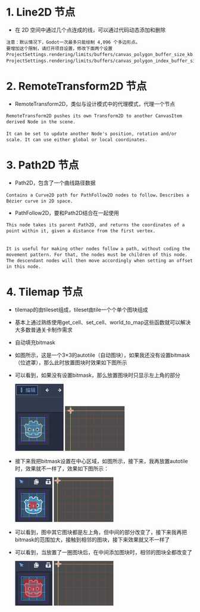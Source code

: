 # 1. Line2D 节点

- 在 2D 空间中通过几个点连成的线，可以通过代码动态添加和删除

```
注意：默认情况下，Godot一次最多只能绘制 4,096 个多边形点。
要增加这个限制，请打开项目设置，修改下面两个设置
ProjectSettings.rendering/limits/buffers/canvas_polygon_buffer_size_kb 
ProjectSettings.rendering/limits/buffers/canvas_polygon_index_buffer_size_kb。
```

# 2. RemoteTransform2D 节点

- RemoteTransform2D，类似与设计模式中的代理模式，代理一个节点

```
RemoteTransform2D pushes its own Transform2D to another CanvasItem derived Node in the scene.

It can be set to update another Node's position, rotation and/or scale. It can use either global or local coordinates.
```

# 3. Path2D 节点

- Path2D，包含了一个曲线路径数据

```
Contains a Curve2D path for PathFollow2D nodes to follow，Describes a Bézier curve in 2D space.
```

- PathFollow2D，要和Path2D结合在一起使用

```
This node takes its parent Path2D, and returns the coordinates of a point within it, given a distance from the first vertex.


It is useful for making other nodes follow a path, without coding the movement pattern. For that, the nodes must be children of this node.
The descendant nodes will then move accordingly when setting an offset in this node.
```

# 4. Tilemap 节点

- tilemap的由tileset组成，tileset由tile一个个单个图块组成

- 基本上通过熟练使用get_cell、set_cell、world_to_map这些函数就可以解决大多数普通关卡制作需求

- 自动填充bitmask
- 如图所示，这是一个3×3的autotile（自动图块），如果我还没有设置bitmask（位遮罩），那么此时放置图块时效果如下图所示
- 可以看到，如果没有设置bitmask，那么放置图块时只显示左上角的部分

  ![Image text](image/path1.jpg)
  ![Image text](image/path2.gif)

- 接下来我把bitmask设置在中心区域，如图所示，接下来，我再放置autotile时，效果就不一样了，效果如下图所示：

  ![Image text](image/path3.jpg)
  ![Image text](image/path4.gif)

- 可以看到，图中其它图块都是左上角，但中间的部分改变了，接下来我再把bitmask的范围加大，接触到相邻的图块，接下来效果就又不一样了
- 可以看到，当放置了一圈图块后，在中间添加图块时，相邻的图块全都改变了

  ![Image text](image/path5.jpg)
  ![Image text](image/path6.gif)